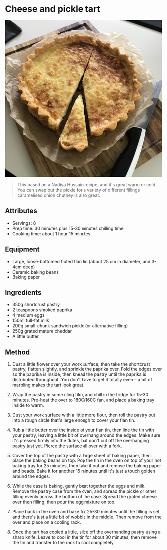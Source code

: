 # Cheese and pickle tart

![](./cheese_tart.jpg)

> This based on a Nadiya Hussain recipe, and it's great warm or cold. You can swap out the pickle for a variety of different fillings caramelised onion chutney is also great.

## Attributes

- Servings: 8
- Prep time: 30 minutes plus 15-30 minutes chilling time
- Cooking time: about 1 hour 15 minutes

## Equipment

- Large, loose-bottomed fluted flan tin (about 25 cm in diameter, and 3-4cm deep)
- Ceramic baking beans
- Baking paper

## Ingredients

- 350g shortcrust pastry
- 2 teaspoons smoked paprika
- 4 medium eggs
- 150ml full-fat milk
- 200g small-chunk sandwich pickle (or alternative filling)
- 250g grated mature cheddar
- A little butter

## Method

1. Dust a little flower over your work surface, then take the shortcrust pastry, flatten slightly, and sprinkle the paprika over. Fold the edges over so the paprika is inside, then knead the pastry until the paprika is distributed throughout. You don't have to get it totally even – a bit of marbling makes the tart look great.

2. Wrap the pastry in some cling film, and chill in the fridge for 15-30 minutes. Pre-heat the over to 180C/160C fan, and place a baking tray inside to warm.

3. Dust your work surface with a little more flour, then roll the pastry out into a rough circle that's large enough to cover your flan tin.

4. Rub a little butter over the inside of your flan tin, then line the tin with your pastry, leaving a little bit of overhang around the edges. Make sure it's pressed firmly into the flutes, but don't cut off the overhanging pastry just yet. Pierce the surface all over with a fork.

5. Cover the top of the pastry with a large sheet of baking paper, then place the baking beans on top. Pop the tin in the oven on top of your hot baking tray for 25 minutes, then take it out and remove the baking paper and beads. Bake it for another 15 minutes until it's just a touch golden around the edges.

6. While the case is baking, gently beat together the eggs and milk. Remove the pastry case from the oven, and spread the pickle or other filling evenly across the bottom of the case. Spread the grated cheese over then filling, then pour the egg mixture on top.

7. Place back in the oven and bake for 25-30 minutes until the filling is set, and there's just a little bit of wobble in the middle. Then remove from the over and place on a cooling rack.

8. Once the tart has cooled a little, slice off the overhanding pastry using a sharp knife. Leave to cool in the tin for about 30 minutes, then remove the tin and transfer to the rack to cool completely.
